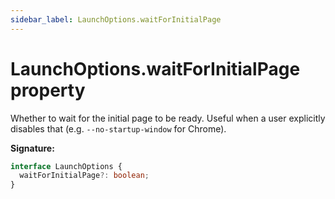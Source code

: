 ```yaml
---
sidebar_label: LaunchOptions.waitForInitialPage
---
```


# LaunchOptions.waitForInitialPage property

Whether to wait for the initial page to be ready. Useful when a user explicitly
disables that (e.g. `--no-startup-window` for Chrome).

**Signature:**

```typescript
interface LaunchOptions {
  waitForInitialPage?: boolean;
}
```
